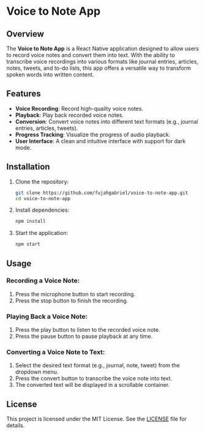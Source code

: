 # Voice to Note App

## Overview

The **Voice to Note App** is a React Native application designed to allow users to record voice notes and convert them into text. With the ability to transcribe voice recordings into various formats like journal entries, articles, notes, tweets, and to-do lists, this app offers a versatile way to transform spoken words into written content.

## Features

- **Voice Recording**: Record high-quality voice notes.
- **Playback**: Play back recorded voice notes.
- **Conversion**: Convert voice notes into different text formats (e.g., journal entries, articles, tweets).
- **Progress Tracking**: Visualize the progress of audio playback.
- **User Interface**: A clean and intuitive interface with support for dark mode.



## Installation

1. Clone the repository:

   ```bash
   git clone https://github.com/fujahgabriel/voice-to-note-app.git
   cd voice-to-note-app
   ```

2. Install dependencies:

   ```bash
   npm install
   ```

3. Start the application:

   ```bash
   npm start
   ```

## Usage

### Recording a Voice Note:

1. Press the microphone button to start recording.
2. Press the stop button to finish the recording.

### Playing Back a Voice Note:

1. Press the play button to listen to the recorded voice note.
2. Press the pause button to pause playback at any time.

### Converting a Voice Note to Text:

1. Select the desired text format (e.g., journal, note, tweet) from the dropdown menu.
2. Press the convert button to transcribe the voice note into text.
3. The converted text will be displayed in a scrollable container.

## License

This project is licensed under the MIT License. See the [LICENSE](LICENSE) file for details.

